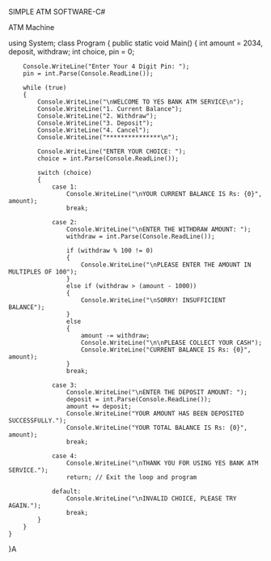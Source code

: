 SIMPLE ATM SOFTWARE-C#

ATM Machine 

using System;
class Program
{
    public static void Main()
    {
        int amount = 2034, deposit, withdraw;
        int choice, pin = 0;
        
        Console.WriteLine("Enter Your 4 Digit Pin: ");
        pin = int.Parse(Console.ReadLine());

        while (true)
        {
            Console.WriteLine("\nWELCOME TO YES BANK ATM SERVICE\n");
            Console.WriteLine("1. Current Balance");
            Console.WriteLine("2. Withdraw");
            Console.WriteLine("3. Deposit");
            Console.WriteLine("4. Cancel");
            Console.WriteLine("***************\n");

            Console.WriteLine("ENTER YOUR CHOICE: ");
            choice = int.Parse(Console.ReadLine());

            switch (choice)
            {
                case 1:
                    Console.WriteLine("\nYOUR CURRENT BALANCE IS Rs: {0}", amount);
                    break;

                case 2:
                    Console.WriteLine("\nENTER THE WITHDRAW AMOUNT: ");
                    withdraw = int.Parse(Console.ReadLine());

                    if (withdraw % 100 != 0)
                    {
                        Console.WriteLine("\nPLEASE ENTER THE AMOUNT IN MULTIPLES OF 100");
                    }
                    else if (withdraw > (amount - 1000))
                    {
                        Console.WriteLine("\nSORRY! INSUFFICIENT BALANCE");
                    }
                    else
                    {
                        amount -= withdraw;
                        Console.WriteLine("\n\nPLEASE COLLECT YOUR CASH");
                        Console.WriteLine("CURRENT BALANCE IS Rs: {0}", amount);
                    }
                    break;

                case 3:
                    Console.WriteLine("\nENTER THE DEPOSIT AMOUNT: ");
                    deposit = int.Parse(Console.ReadLine());
                    amount += deposit;
                    Console.WriteLine("YOUR AMOUNT HAS BEEN DEPOSITED SUCCESSFULLY.");
                    Console.WriteLine("YOUR TOTAL BALANCE IS Rs: {0}", amount);
                    break;

                case 4:
                    Console.WriteLine("\nTHANK YOU FOR USING YES BANK ATM SERVICE.");
                    return; // Exit the loop and program

                default:
                    Console.WriteLine("\nINVALID CHOICE, PLEASE TRY AGAIN.");
                    break;
            }
        }
    }
}A

